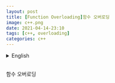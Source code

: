 ```yaml
---
layout: post
title: [Function Overloading]함수 오버로딩
image: c++.png
date: 2021-04-14-23:10
tags: [c++, overloading]
categories: c++
---
```


<details>
<summary>English</summary>
<div markdown="1">

Function Overloading

{% highlight c++ %}

{% endhighlight %}

</div>
</details>
<br>

함수 오버로딩
